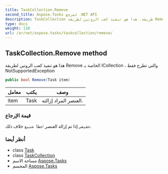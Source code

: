 ```yaml
---
title: TaskCollection.Remove
second_title: Aspose.Tasks لمرجع .NET API
description: TaskCollection طريقة. هذا هو تنفيذ كعب الروتين لطريقة Remove الخاصة بـ ICollection  والتي تطرح فقط NotSupportedException
type: docs
weight: 110
url: /ar/net/aspose.tasks/taskcollection/remove/
---
```

## TaskCollection.Remove method

هذا هو تنفيذ كعب الروتين لطريقة Remove الخاصة بـ ICollection ، والتي تطرح فقط NotSupportedException

```csharp
public bool Remove(Task item)
```

| معامل | يكتب | وصف |
| --- | --- | --- |
| item | Task | العنصر المراد إزالته. |

### قيمة الإرجاع

`حقيقي` إذا تم إزالة العنصر ؛`خطأ شنيع` خلاف ذلك.

### أنظر أيضا

* class [Task](../../task/)
* class [TaskCollection](../)
* مساحة الاسم [Aspose.Tasks](../../taskcollection/)
* المجسم [Aspose.Tasks](../../../)


